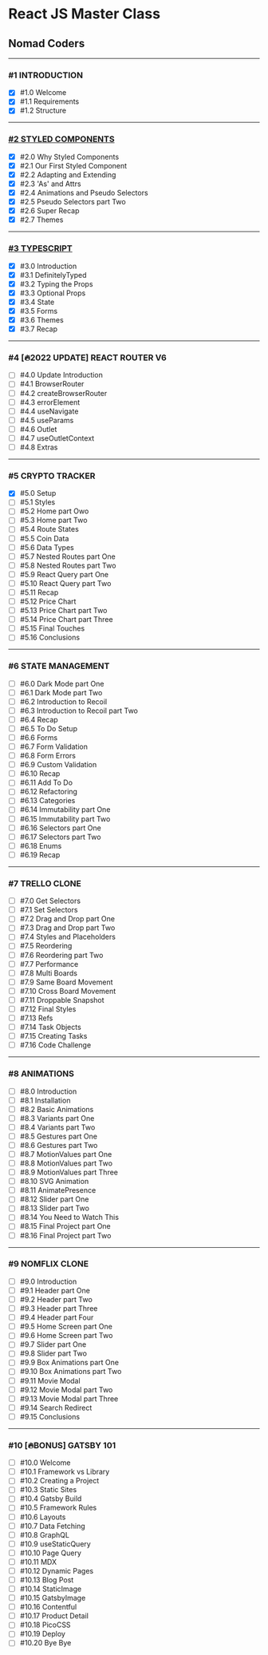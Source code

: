 # React JS Master Class

## Nomad Coders

---

### #1 INTRODUCTION

- [x] #1.0 Welcome
- [x] #1.1 Requirements
- [x] #1.2 Structure

---

### [#2 STYLED COMPONENTS](https://github.com/Stilllee/react-masterclass/tree/01.styled-components)

- [x] #2.0 Why Styled Components
- [x] #2.1 Our First Styled Component
- [x] #2.2 Adapting and Extending
- [x] #2.3 'As' and Attrs
- [x] #2.4 Animations and Pseudo Selectors
- [x] #2.5 Pseudo Selectors part Two
- [x] #2.6 Super Recap
- [x] #2.7 Themes

---

### [#3 TYPESCRIPT](https://github.com/Stilllee/react-masterclass/tree/02.typescript)

- [x] #3.0 Introduction
- [x] #3.1 DefinitelyTyped
- [x] #3.2 Typing the Props
- [x] #3.3 Optional Props
- [x] #3.4 State
- [x] #3.5 Forms
- [x] #3.6 Themes
- [x] #3.7 Recap

---

### #4 [🔥2022 UPDATE] REACT ROUTER V6

- [ ] #4.0 Update Introduction
- [ ] #4.1 BrowserRouter
- [ ] #4.2 createBrowserRouter
- [ ] #4.3 errorElement
- [ ] #4.4 useNavigate
- [ ] #4.5 useParams
- [ ] #4.6 Outlet
- [ ] #4.7 useOutletContext
- [ ] #4.8 Extras

---

### #5 CRYPTO TRACKER

- [x] #5.0 Setup
- [ ] #5.1 Styles
- [ ] #5.2 Home part Owo
- [ ] #5.3 Home part Two
- [ ] #5.4 Route States
- [ ] #5.5 Coin Data
- [ ] #5.6 Data Types
- [ ] #5.7 Nested Routes part One
- [ ] #5.8 Nested Routes part Two
- [ ] #5.9 React Query part One
- [ ] #5.10 React Query part Two
- [ ] #5.11 Recap
- [ ] #5.12 Price Chart
- [ ] #5.13 Price Chart part Two
- [ ] #5.14 Price Chart part Three
- [ ] #5.15 Final Touches
- [ ] #5.16 Conclusions

---

### #6 STATE MANAGEMENT

- [ ] #6.0 Dark Mode part One
- [ ] #6.1 Dark Mode part Two
- [ ] #6.2 Introduction to Recoil
- [ ] #6.3 Introduction to Recoil part Two
- [ ] #6.4 Recap
- [ ] #6.5 To Do Setup
- [ ] #6.6 Forms
- [ ] #6.7 Form Validation
- [ ] #6.8 Form Errors
- [ ] #6.9 Custom Validation
- [ ] #6.10 Recap
- [ ] #6.11 Add To Do
- [ ] #6.12 Refactoring
- [ ] #6.13 Categories
- [ ] #6.14 Immutability part One
- [ ] #6.15 Immutability part Two
- [ ] #6.16 Selectors part One
- [ ] #6.17 Selectors part Two
- [ ] #6.18 Enums
- [ ] #6.19 Recap

---

### #7 TRELLO CLONE

- [ ] #7.0 Get Selectors
- [ ] #7.1 Set Selectors
- [ ] #7.2 Drag and Drop part One
- [ ] #7.3 Drag and Drop part Two
- [ ] #7.4 Styles and Placeholders
- [ ] #7.5 Reordering
- [ ] #7.6 Reordering part Two
- [ ] #7.7 Performance
- [ ] #7.8 Multi Boards
- [ ] #7.9 Same Board Movement
- [ ] #7.10 Cross Board Movement
- [ ] #7.11 Droppable Snapshot
- [ ] #7.12 Final Styles
- [ ] #7.13 Refs
- [ ] #7.14 Task Objects
- [ ] #7.15 Creating Tasks
- [ ] #7.16 Code Challenge

---

### #8 ANIMATIONS

- [ ] #8.0 Introduction
- [ ] #8.1 Installation
- [ ] #8.2 Basic Animations
- [ ] #8.3 Variants part One
- [ ] #8.4 Variants part Two
- [ ] #8.5 Gestures part One
- [ ] #8.6 Gestures part Two
- [ ] #8.7 MotionValues part One
- [ ] #8.8 MotionValues part Two
- [ ] #8.9 MotionValues part Three
- [ ] #8.10 SVG Animation
- [ ] #8.11 AnimatePresence
- [ ] #8.12 Slider part One
- [ ] #8.13 Slider part Two
- [ ] #8.14 You Need to Watch This
- [ ] #8.15 Final Project part One
- [ ] #8.16 Final Project part Two

---

### #9 NOMFLIX CLONE

- [ ] #9.0 Introduction
- [ ] #9.1 Header part One
- [ ] #9.2 Header part Two
- [ ] #9.3 Header part Three
- [ ] #9.4 Header part Four
- [ ] #9.5 Home Screen part One
- [ ] #9.6 Home Screen part Two
- [ ] #9.7 Slider part One
- [ ] #9.8 Slider part Two
- [ ] #9.9 Box Animations part One
- [ ] #9.10 Box Animations part Two
- [ ] #9.11 Movie Modal
- [ ] #9.12 Movie Modal part Two
- [ ] #9.13 Movie Modal part Three
- [ ] #9.14 Search Redirect
- [ ] #9.15 Conclusions

---

### #10 [🔥BONUS] GATSBY 101

- [ ] #10.0 Welcome
- [ ] #10.1 Framework vs Library
- [ ] #10.2 Creating a Project
- [ ] #10.3 Static Sites
- [ ] #10.4 Gatsby Build
- [ ] #10.5 Framework Rules
- [ ] #10.6 Layouts
- [ ] #10.7 Data Fetching
- [ ] #10.8 GraphQL
- [ ] #10.9 useStaticQuery
- [ ] #10.10 Page Query
- [ ] #10.11 MDX
- [ ] #10.12 Dynamic Pages
- [ ] #10.13 Blog Post
- [ ] #10.14 StaticImage
- [ ] #10.15 GatsbyImage
- [ ] #10.16 Contentful
- [ ] #10.17 Product Detail
- [ ] #10.18 PicoCSS
- [ ] #10.19 Deploy
- [ ] #10.20 Bye Bye
